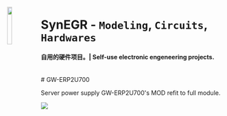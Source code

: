 <span><a href="https://github.com/SynEGR"><img align="left" width="15%" src="https://i.postimg.cc/NMWFKRm9/HDWicon3-1.jpg"></img></a><h1><strong>SynEGR</strong> - <code>Modeling</code>, <code>Circuits</code>, <code>Hardwares</code></h1>
<h4>自用的硬件项目。| Self-use electronic engeneering projects.</h4></span>
<br/>
# GW-ERP2U700

Server power supply GW-ERP2U700's MOD refit to full module.

![](https://github.com/SynEGR/PowerSupply_GWERP2U700_Modify/releases/download/v1.2/readme-pcb.png)
